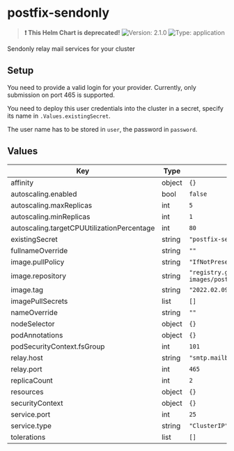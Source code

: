 # postfix-sendonly

> **:exclamation: This Helm Chart is deprecated!**
![Version: 2.1.0](https://img.shields.io/badge/Version-2.1.0-informational?style=flat-square) ![Type: application](https://img.shields.io/badge/Type-application-informational?style=flat-square)

Sendonly relay mail services for your cluster

## Setup

You need to provide a valid login for your provider. Currently, only submission on port 465 is supported.

You need to deploy this user credentials into the cluster in a secret, specify its name in `.Values.existingSecret`.

The user name has to be stored in `user`, the password in `password`.

## Values

| Key | Type | Default | Description |
|-----|------|---------|-------------|
| affinity | object | `{}` |  |
| autoscaling.enabled | bool | `false` |  |
| autoscaling.maxReplicas | int | `5` |  |
| autoscaling.minReplicas | int | `1` |  |
| autoscaling.targetCPUUtilizationPercentage | int | `80` |  |
| existingSecret | string | `"postfix-sendonly"` |  |
| fullnameOverride | string | `""` |  |
| image.pullPolicy | string | `"IfNotPresent"` |  |
| image.repository | string | `"registry.git.mor.re/docker-images/postfix-sendonly"` |  |
| image.tag | string | `"2022.02.09"` |  |
| imagePullSecrets | list | `[]` |  |
| nameOverride | string | `""` |  |
| nodeSelector | object | `{}` |  |
| podAnnotations | object | `{}` |  |
| podSecurityContext.fsGroup | int | `101` |  |
| relay.host | string | `"smtp.mailbox.org"` |  |
| relay.port | int | `465` |  |
| replicaCount | int | `2` |  |
| resources | object | `{}` |  |
| securityContext | object | `{}` |  |
| service.port | int | `25` |  |
| service.type | string | `"ClusterIP"` |  |
| tolerations | list | `[]` |  |
